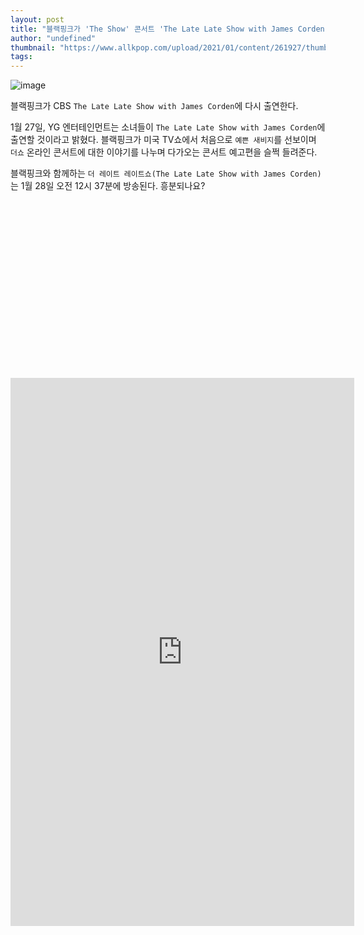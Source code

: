 ```yaml
---
layout: post
title: "블랙핑크가 'The Show' 콘서트 'The Late Late Show with James Corden' 몰래 시사회를 한다."
author: "undefined"
thumbnail: "https://www.allkpop.com/upload/2021/01/content/261927/thumb/1611707243-esqa-r7veaa7xd5.jpg"
tags: 
---
```



![image](https://www.allkpop.com/upload/2021/01/content/261927/1611707243-esqa-r7veaa7xd5.jpg)

블랙핑크가 CBS `The Late Late Show with James Corden`에 다시 출연한다.

1월 27일, YG 엔터테인먼트는 소녀들이 `The Late Late Show with James Corden`에 출연할 것이라고 밝혔다. 블랙핑크가 미국 TV쇼에서 처음으로 `예쁜 새비지`를 선보이며 `더쇼` 온라인 콘서트에 대한 이야기를 나누며 다가오는 콘서트 예고편을 슬쩍 들려준다.

블랙핑크와 함께하는 `더 레이트 레이트쇼(The Late Late Show with James Corden)`는 1월 28일 오전 12시 37분에 방송된다. 흥분되나요?


<div class="video_wrapper" style="padding-top: 56.25%;">
    <iframe id="twitter-widget-0" scrolling="no" frameborder="0" allowtransparency="true" allowfullscreen="true" class="" style="position: static; visibility: visible; width: 550px; height: 877px; display: block; flex-grow: 1;" title="Twitter Tweet" src="https://platform.twitter.com/embed/index.html?creatorScreenName=allkpop&amp;dnt=false&amp;embedId=twitter-widget-0&amp;frame=false&amp;hideCard=false&amp;hideThread=false&amp;id=1354080612123078657&amp;lang=en&amp;origin=https%3A%2F%2Fwww.allkpop.com%2Farticle%2F2021%2F01%2Fblackpink-to-give-a-sneak-preview-of-the-show-concert-on-the-late-late-show-with-james-corden&amp;siteScreenName=allkpop&amp;theme=light&amp;widgetsVersion=ed20a2b%3A1601588405575&amp;width=550px" data-tweet-id="1354080612123078657"></iframe>
</div>
